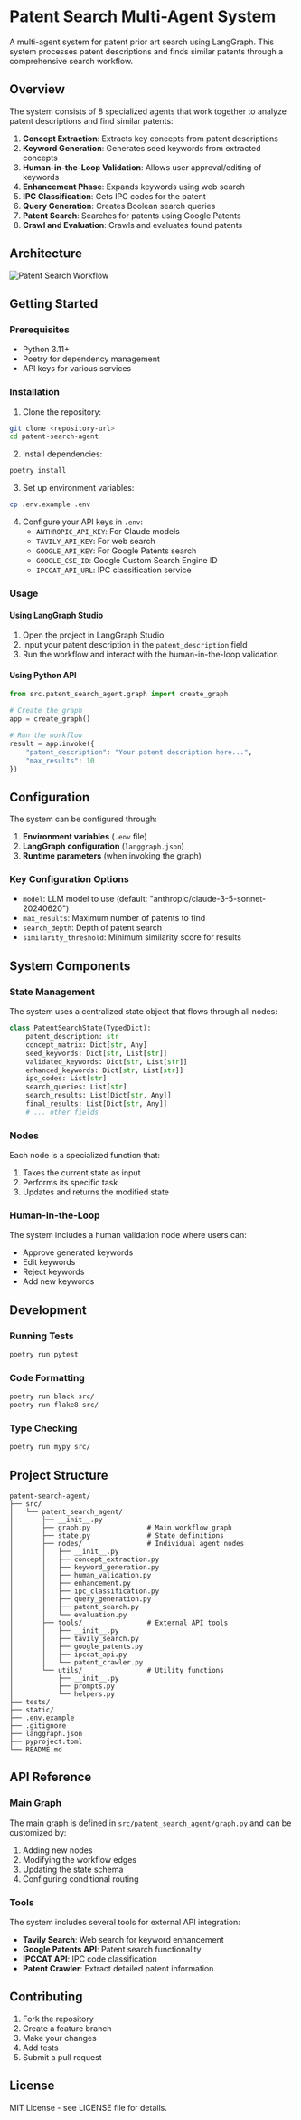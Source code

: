 # Patent Search Multi-Agent System

A multi-agent system for patent prior art search using LangGraph. This system processes patent descriptions and finds similar patents through a comprehensive search workflow.

## Overview

The system consists of 8 specialized agents that work together to analyze patent descriptions and find similar patents:

1. **Concept Extraction**: Extracts key concepts from patent descriptions
2. **Keyword Generation**: Generates seed keywords from extracted concepts
3. **Human-in-the-Loop Validation**: Allows user approval/editing of keywords
4. **Enhancement Phase**: Expands keywords using web search
5. **IPC Classification**: Gets IPC codes for the patent
6. **Query Generation**: Creates Boolean search queries
7. **Patent Search**: Searches for patents using Google Patents
8. **Crawl and Evaluation**: Crawls and evaluates found patents

## Architecture

![Patent Search Workflow](static/workflow.png)

## Getting Started

### Prerequisites

- Python 3.11+
- Poetry for dependency management
- API keys for various services

### Installation

1. Clone the repository:
```bash
git clone <repository-url>
cd patent-search-agent
```

2. Install dependencies:
```bash
poetry install
```

3. Set up environment variables:
```bash
cp .env.example .env
```

4. Configure your API keys in `.env`:
   - `ANTHROPIC_API_KEY`: For Claude models
   - `TAVILY_API_KEY`: For web search
   - `GOOGLE_API_KEY`: For Google Patents search
   - `GOOGLE_CSE_ID`: Google Custom Search Engine ID
   - `IPCCAT_API_URL`: IPC classification service

### Usage

#### Using LangGraph Studio

1. Open the project in LangGraph Studio
2. Input your patent description in the `patent_description` field
3. Run the workflow and interact with the human-in-the-loop validation

#### Using Python API

```python
from src.patent_search_agent.graph import create_graph

# Create the graph
app = create_graph()

# Run the workflow
result = app.invoke({
    "patent_description": "Your patent description here...",
    "max_results": 10
})
```

## Configuration

The system can be configured through:

1. **Environment variables** (`.env` file)
2. **LangGraph configuration** (`langgraph.json`)
3. **Runtime parameters** (when invoking the graph)

### Key Configuration Options

- `model`: LLM model to use (default: "anthropic/claude-3-5-sonnet-20240620")
- `max_results`: Maximum number of patents to find
- `search_depth`: Depth of patent search
- `similarity_threshold`: Minimum similarity score for results

## System Components

### State Management

The system uses a centralized state object that flows through all nodes:

```python
class PatentSearchState(TypedDict):
    patent_description: str
    concept_matrix: Dict[str, Any]
    seed_keywords: Dict[str, List[str]]
    validated_keywords: Dict[str, List[str]]
    enhanced_keywords: Dict[str, List[str]]
    ipc_codes: List[str]
    search_queries: List[str]
    search_results: List[Dict[str, Any]]
    final_results: List[Dict[str, Any]]
    # ... other fields
```

### Nodes

Each node is a specialized function that:
1. Takes the current state as input
2. Performs its specific task
3. Updates and returns the modified state

### Human-in-the-Loop

The system includes a human validation node where users can:
- Approve generated keywords
- Edit keywords
- Reject keywords
- Add new keywords

## Development

### Running Tests

```bash
poetry run pytest
```

### Code Formatting

```bash
poetry run black src/
poetry run flake8 src/
```

### Type Checking

```bash
poetry run mypy src/
```

## Project Structure

```
patent-search-agent/
├── src/
│   └── patent_search_agent/
│       ├── __init__.py
│       ├── graph.py              # Main workflow graph
│       ├── state.py              # State definitions
│       ├── nodes/                # Individual agent nodes
│       │   ├── __init__.py
│       │   ├── concept_extraction.py
│       │   ├── keyword_generation.py
│       │   ├── human_validation.py
│       │   ├── enhancement.py
│       │   ├── ipc_classification.py
│       │   ├── query_generation.py
│       │   ├── patent_search.py
│       │   └── evaluation.py
│       ├── tools/                # External API tools
│       │   ├── __init__.py
│       │   ├── tavily_search.py
│       │   ├── google_patents.py
│       │   ├── ipccat_api.py
│       │   └── patent_crawler.py
│       └── utils/                # Utility functions
│           ├── __init__.py
│           ├── prompts.py
│           └── helpers.py
├── tests/
├── static/
├── .env.example
├── .gitignore
├── langgraph.json
├── pyproject.toml
└── README.md
```

## API Reference

### Main Graph

The main graph is defined in `src/patent_search_agent/graph.py` and can be customized by:

1. Adding new nodes
2. Modifying the workflow edges
3. Updating the state schema
4. Configuring conditional routing

### Tools

The system includes several tools for external API integration:

- **Tavily Search**: Web search for keyword enhancement
- **Google Patents API**: Patent search functionality
- **IPCCAT API**: IPC code classification
- **Patent Crawler**: Extract detailed patent information

## Contributing

1. Fork the repository
2. Create a feature branch
3. Make your changes
4. Add tests
5. Submit a pull request

## License

MIT License - see LICENSE file for details.

